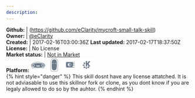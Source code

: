 ```yaml
---
description: 
---
```



**Github:** | (https://github.com/eClarity/mycroft-small-talk-skill)  
**Owner:** | [@eClarity](https://github.com/eClarity)  
**Created:** | 2017-02-16T03:00:36Z  **Last updated:** 2017-02-17T18:37:50Z  
**License:** | No License  
**Market status:** | [Not in Market](https://market.mycroft.ai/skill/)  
**Platform:**   ![](.gitbook/assets/mark-1-icon.png)  ![](.gitbook/assets/mark-2-icon.png)  ![](.gitbook/assets/picroft-icon.png)  ![](.gitbook/assets/kde.png)   
{% hint style="danger" %}
This skill dosnt have any license attatched. It is not adviasable to use this skillnor fork or clone, as you dont know if you are legaly allowed to do so by the auhtor.
{% endhint %}
